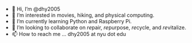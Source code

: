 - 👋 Hi, I’m @dhy2005
- 👀 I’m interested in movies, hiking, and physical computing.
- 🌱 I’m currently learning Python and Raspberry Pi.
- 💞️ I’m looking to collaborate on *re*pair, *re*purpose, *re*cycle, and *re*vitalize.
- 📫 How to reach me ... dhy2005 at nyu dot edu

<!---
dhy2005/dhy2005 is a ✨ special ✨ repository because its `README.md` (this file) appears on your GitHub profile.
You can click the Preview link to take a look at your changes.
--->
